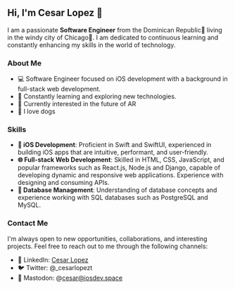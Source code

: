 ## Hi, I'm Cesar Lopez 🐧

I am a passionate **Software Engineer** from the Dominican Republic🌴 living in the windy city of Chicago🍃. I am dedicated to continuous learning and constantly enhancing my skills in the world of technology.

### About Me
* 💻 Software Engineer focused on iOS development with a background in full-stack web development.
* 🌱 Constantly learning and exploring new technologies.
* 🥽 Currently interested in the future of AR
* 🐶 I love dogs

### Skills
* **📱 iOS Development**: Proficient in Swift and SwiftUI, experienced in building iOS apps that are intuitive, performant, and user-friendly.
* **🌐 Full-stack Web Development**: Skilled in HTML, CSS, JavaScript, and popular frameworks such as React.js, Node.js and Django, capable of developing dynamic and responsive web applications. Experience with designing and consuming APIs.
* **💽 Database Management**: Understanding of database concepts and experience working with SQL databases such as PostgreSQL and MySQL.

### Contact Me
I'm always open to new opportunities, collaborations, and interesting projects. Feel free to reach out to me through the following channels:

* 💼 LinkedIn: [Cesar Lopez](https://www.linkedin.com/in/cesarlopezt/)
* 🐦 Twitter: @_cesarlopezt
* 🐘 Mastodon: @cesar@iosdev.space
